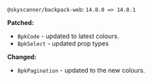`@skyscanner/backpack-web`: `14.0.0 => 14.0.1`

**Patched:**
  - `BpkCode` - updated to latest colours.
  - `BpkSelect` - updated prop types

**Changed:**
  - `BpkPagination` - updated to the new colours.
